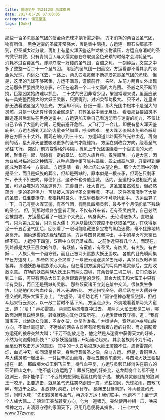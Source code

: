```yaml
---
title: 儒道至圣 第2112章 功成撤离
date: 2017-05-26 07:00:05
categories: 儒道至圣
tags: [Duke]
---
```


那些一百多包裹圣气团的淡金色光球才是所需之物。
方才消耗的两百团圣气团，物有所值。
黑色迷雾的圣威非常强大，若是集中阻挠，方运连一颗石头都拿不到，但圣威太过分散，再加上有星火浑天鉴这种龙族宝物镇压，方运自身消耗的圣气微乎其微，只有青铜巨人与大儒灵骸在夺取淡金色光球的时候才会消耗圣气。
消耗不过百缕圣气，却能夺取一万缕的圣气团，百倍之利。
一刻钟后，文宫之中多了整整一百二十一个圣气团。
附近的圣气团一扫而空，方运看都不看其余的淡金色光球，向远处飞去，一路上，两头四境灵骸不断抓取包裹圣气团的光球。
但是，这里的光球不够密集，方运不满意，谨慎前行。
突然，左前方两百丈外出现之前那头巨猿凶灵的身影，它正在追着一个二十丈高的大光团。
圣威之风不断阻挠，巨猿凶灵始终难以抓到。
二十丈的光团非常少见，按照常理来说，里面应该有一具完整而强大的大妖王灵骸，只要得到，对凶灵帮助极大。
只不过，连皇者都无法看透这强大的金光。
方运却不同，仔细一看，那大光团中根本不是强大的灵骸，只是一块还算珍贵的金属原矿，在葬圣谷中毫无用处。
看着那巨猿凶灵不断追逐最后消失在黑色迷雾中，方运更加庆幸自己看透光团与迷雾的能力，不仅让自己节省了大量的时间，还提前避开危险。
又飞行了一会儿，即便有星火浑天鉴庇护，方运也感到无形的力量突然加重，呼吸困难。
星火浑天鉴原本能把圣威排除在方圆五十丈外，而现在缩小到三十丈。
方运知道此处离圣气光柱太近，再向前的话，星火浑天鉴要吸收更多的圣气才能维持。
方运立刻改变方向，绕着圣气光柱飞行。
突然，前方变得格外明亮，就见上千光团围绕着一个百丈高的大光团，聚集在一起，隐隐有一定的章法，如同人族兵将、蛮族部落。
方运大喜，因为各族对描述过这种情形，这种光团中很可能有圣骸、圣宝或圣气源，只要得到便能成为葬圣谷一方豪雄。
方运定睛一看，脸上闪过失望之色。
那个大光团中的确是圣宝，而且是妖族的葬宝，但却是残缺的，原本似是一根长矛，但现在只剩矛杆，矛头不知去向。即便如此，这矛杆也价值连城。
因为，圣道相似或相近的圣宝，可以吞噬对方的圣道伟力，完善自己，壮大自己。
这圣宝虽然残缺，但必然蕴含一定的圣道伟力，可以被人族的半圣文宝吞噬。
不过，这件圣宝吸附了大量的圣威，任谁要抢夺，都要耗时良久，不成皇者根本不可能抢到手。
方运盘算了一下，自己有星火浑天鉴，有圣气团，有两具四境灵骸，最多半个月便能拿下残缺的圣宝。
但，到那时候各方皇者汇聚，不仅有外来者，还有圣灵凶灵，自己必然会被围攻。
方运最后看了一眼那个大光团，转身离开。
无论诱惑多大，直取圣气，只为第九文台，只为成大儒！
方运以最快的速度不断获取圣气团，在获得足足一千五百圣气团后，回头看了一眼可能隐藏更多宝物的黑色迷雾，毫不犹豫地转身离开。
黑色迷雾的边缘轻轻震荡，方运与四具灵骸冲出，手中的星火浑天鉴已经不见。
方运停下四望，双目中立刻充满戒备。
之前附近只有几个人，而现在，到处都是大妖王层次的气息。
有妖族，有蛮族，有圣灵，有凶灵，有火族，有古妖……
人族只有一个聂守德，而且正被两头蛮族大妖王围攻。
各族的目光瞬间集中在方运身上。
那些凶灵与圣灵看了一眼便去追逐淡金色光球，其余各族的表情各异。
那些妖族与蛮族杀心大起，但在看到方运身后的两具四境灵骸后，立刻收敛杀意。
在场的妖蛮两族大妖王只有两头四境，其余皆是二境三境，它们总数达到二十四，可只有两头大妖王身后跟着完整的灵骸，其余大妖王和大蛮王中只有一半有灵骸，而且还是残缺的灵骸。
那些妖蛮诸王立刻在暗中交流，很快发生争执，只是他们以气血传音，外人无法听到。
方运扫视全场，最后落在与大儒聂守德交战的两头大蛮王身上。
“方虚圣，请相助老朽！”聂守德神态稍显狼狈，但战斗起来行云流水，以一敌二暂时不落下风。
方运点点头，冷淡地看着那两头大蛮王，道：“滚！”
声如雷霆。
两具四境灵骸直冲过去。
那两头大蛮王都是二境，哪敢面对两具四境灵骸，转身就跑向其他妖蛮所在。
方运传音给聂守德，道：“我有事离开，此地敌众我寡，不宜久留，你早作准备。”
方运说完，竟然直冲奉颅山脉方向，不做丝毫逗留。
不远处的两头古妖若有所思看着方运的背影，而之前盼着方运死的狼呼突然大叫：“千万不能放走他，他定然是从迷雾中获得天大的好处，不然为何跑得如此快？”
众多妖蛮醒悟，开始骚动起来。
其余各族则不为所动，丝毫没有攻击方运的意图。
其中的一头四境狼族大妖王按捺不住，周身雷霆闪烁，血光冲天，如同流星横空，身后浮现狼圣之像，杀向方运。
但是，青铜巨人与大儒灵骸一起出手，一只巨拳如山而降，春秋五霸驾车踏天，与四境大妖王狠狠撞在一起。
那四境大妖王倒飞三里，待气血平复，方运与灵骸已经消失在前方的茫茫群山之中。
“绝不能让方运跑了！跟杀死他的好处比，这龙翻身什么都不是！狼渊王，你不能停手！”不远处的蛇阔吐着猩红的信子说。
被两具灵骸阻挡的狼渊王一咬牙，正要追击，就见圣气光柱突然剧烈一震，光柱如泉，光球如雨，四散飞奔，有近千之数。
各族顿时疯狂，拼命抢夺。
狼渊王犹豫刹那，冲向最近的光球，同时大喊：“先积攒灵骸与圣气，再追杀方运！我们联手，他跑不了！至于这个人族大儒……”
狼渊王突然转变方向，化为一道银光，突然使用神相一击，唤来祖神之力，击溃聂守德的家国天下，只用几息便将其擒住。
.
(三七中文 www.37zw.net